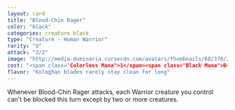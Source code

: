```yaml
---
layout: card
title: "Blood-Chin Rager"
color: "black"
categories: creature black
type: "Creature - Human Warrior"
rarity: "U"
attack: "2/2"
image: "http://media-dominaria.cursecdn.com/avatars/thumbnails/68/370/200/283/635618456596883245.png"
cost: "<span class="Colorless Mana">1</span><span class="Black Mana">B</span>"
flavor: "Kologhan blades rarely stay clean for long"
---
```


Whenever Blood-Chin Rager attacks, each Warrior creature you control can't be blocked this turn except by two or more creatures.
